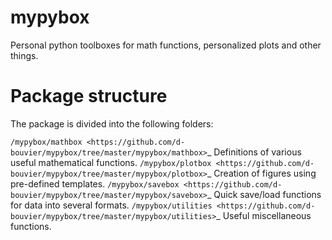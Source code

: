 # mypybox
Personal python toolboxes for math functions, personalized plots and other things.

Package structure
=================

The package is divided into the following folders:

`/mypybox/mathbox <https://github.com/d-bouvier/mypybox/tree/master/mypybox/mathbox>`_
    Definitions of various useful mathematical functions.
`/mypybox/plotbox <https://github.com/d-bouvier/mypybox/tree/master/mypybox/plotbox>`_
    Creation of figures using pre-defined templates.
`/mypybox/savebox <https://github.com/d-bouvier/mypybox/tree/master/mypybox/savebox>`_
    Quick save/load functions for data into several formats.
`/mypybox/utilities <https://github.com/d-bouvier/mypybox/tree/master/mypybox/utilities>`_
    Useful miscellaneous functions.